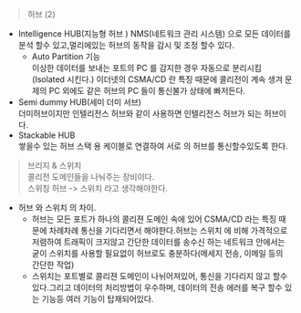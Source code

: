 > 허브 (2)
- Intelligence HUB(지능형 허브 )
    NMS(네트워크 관리 시스템) 으로 모든 데이터를 분석 할수 있고,멀리에있는 허브의 동작을 감시 및 조정 할수 있다.
    - Auto Partition 기능    
    이상한 데이터를 보내는 포트의 PC 를 감지한 경우 자동으로 분리시킴 (Isolated 시킨다.) 이더넷의 CSMA/CD 란 특징 때문에 콜리전이 계속 생겨 문제의 PC 외에도 같은 허브의 PC 들이 통신불가 상태에 빠저든다.
- Semi dummy HUB(세미 더미 서브)   
     더미허브이지만 인텔리전스 허브와 같이 사용하면 인텔리전스 허브가 되는 허브이다.
- Stackable HUB   
    쌓을수 있는 허브 스택 용 케이블로 연결하여 서로 의 허브를 통신할수있도록 한다.
> 브리지 & 스위치   
콜리전 도메인들을 나눠주는 장비이다.   
스위칭 허브 -> 스위치 라고 생각해야한다.
- 허브 와 스위치 의 차이.   
    - 허브는 모든 포트가 하나의 콜리젼 도메인 속에 있어 CSMA/CD 라는 특징 때문에 차례차례 통신을 기다리면서 해야한다.허브는 스위치 에 비해 가격적으로 저렴하여 트래픽이 크지않고 간단한 데이터를 송수신 하는 네트워크 안에서는 굳이 스위치를 사용할 필요없이 허브로도 충분하다(메세지 전송, 이메일 등의 간단한 작업)
    - 스위치는 포트별로 콜리젼 도메인이 나뉘어져있어, 통신을 기다리지 않고 할수 있다.그리고 데이터의 처리방법이 우수하며, 데이터의 전송 에러를 복구 할수 있는 기능등 여러 기능이 탑재되어있다.
